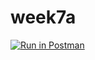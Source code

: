 # week7a
[![Run in Postman](https://run.pstmn.io/button.svg)](https://app.getpostman.com/run-collection/552591ddf2d93da1bd8c)
